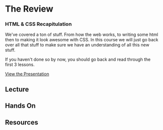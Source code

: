 # The Review

### HTML & CSS Recapitulation

We've covered a ton of stuff. From how the web works, to writing some html then to making it look awesome with CSS. In this course we will just go back over all that stuff to make sure we have an understanding of all this new stuff.

If you haven't done so by now, you should go back and read through the first 3 lessons.

[View the Presentation](presentation.pdf)

## Lecture



## Hands On

## Resources

